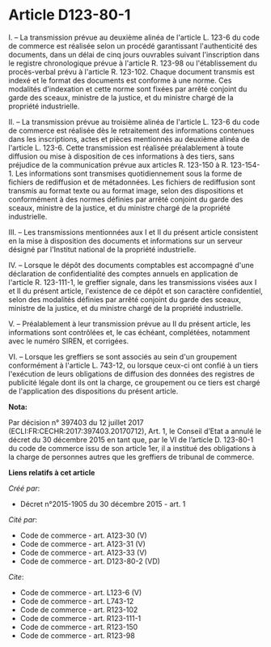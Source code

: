 # Article D123-80-1

I. – La transmission prévue au deuxième alinéa de l'article L. 123-6 du code de commerce est réalisée selon un procédé
garantissant l'authenticité des documents, dans un délai de cinq jours ouvrables suivant l'inscription dans le registre
chronologique prévue à l'article R. 123-98 ou l'établissement du procès-verbal prévu à l'article R. 123-102. Chaque document
transmis est indexé et le format des documents est conforme à une norme. Ces modalités d'indexation et cette norme sont
fixées par arrêté conjoint du garde des sceaux, ministre de la justice, et du ministre chargé de la propriété industrielle.

II. – La transmission prévue au troisième alinéa de l'article L. 123-6 du code de commerce est réalisée dès le retraitement
des informations contenues dans les inscriptions, actes et pièces mentionnés au deuxième alinéa de l'article L. 123-6. Cette
transmission est réalisée préalablement à toute diffusion ou mise à disposition de ces informations à des tiers, sans
préjudice de la communication prévue aux articles R. 123-150 à R. 123-154-1. Les informations sont transmises quotidiennement
sous la forme de fichiers de rediffusion et de métadonnées. Les fichiers de rediffusion sont transmis au format texte ou au
format image, selon des dispositions et conformément à des normes définies par arrêté conjoint du garde des sceaux, ministre
de la justice, et du ministre chargé de la propriété industrielle.

III. – Les transmissions mentionnées aux I et II du présent article consistent en la mise à disposition des documents et
informations sur un serveur désigné par l'Institut national de la propriété industrielle.

IV. – Lorsque le dépôt des documents comptables est accompagné d'une déclaration de confidentialité des comptes annuels en
application de l'article R. 123-111-1, le greffier signale, dans les transmissions visées aux I et II du présent article,
l'existence de ce dépôt et son caractère confidentiel, selon des modalités définies par arrêté conjoint du garde des sceaux,
ministre de la justice, et du ministre chargé de la propriété industrielle.

V. – Préalablement à leur transmission prévue au II du présent article, les informations sont contrôlées et, le cas échéant,
complétées, notamment avec le numéro SIREN, et corrigées.

VI. – Lorsque les greffiers se sont associés au sein d'un groupement conformément à l'article L. 743-12, ou lorsque ceux-ci
ont confié à un tiers l'exécution de leurs obligations de diffusion des données des registres de publicité légale dont ils
ont la charge, ce groupement ou ce tiers est chargé de l'application des dispositions du présent article.

**Nota:**

Par décision n° 397403 du 12 juillet 2017 (ECLI:FR:CECHR:2017:397403.20170712), Art. 1, le Conseil d’Etat a annulé le décret
du 30 décembre 2015 en tant que, par le VI de l’article D. 123-80-1 du code de commerce issu de son article 1er, il a
institué des obligations à la charge de personnes autres que les greffiers de tribunal de commerce.

**Liens relatifs à cet article**

_Créé par_:

  - Décret n°2015-1905 du 30 décembre 2015 - art. 1

_Cité par_:

  - Code de commerce - art. A123-30 (V)
  - Code de commerce - art. A123-31 (V)
  - Code de commerce - art. A123-33 (V)
  - Code de commerce - art. D123-80-2 (VD)

_Cite_:

  - Code de commerce - art. L123-6 (V)
  - Code de commerce - art. L743-12
  - Code de commerce - art. R123-102
  - Code de commerce - art. R123-111-1
  - Code de commerce - art. R123-150
  - Code de commerce - art. R123-98
